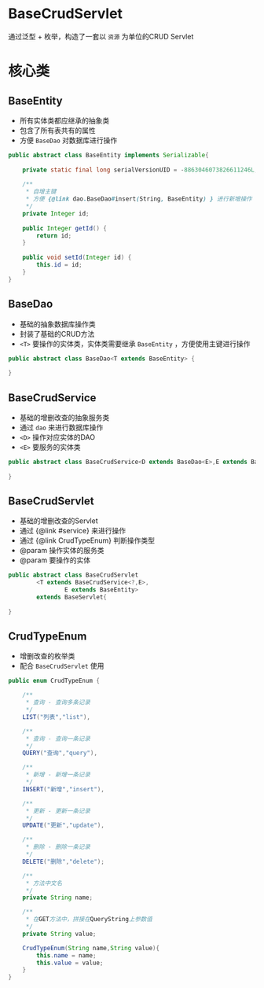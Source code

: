 # BaseCrudServlet
通过泛型 + 枚举，构造了一套以 `资源` 为单位的CRUD Servlet

# 核心类

## BaseEntity
* 所有实体类都应继承的抽象类
* 包含了所有表共有的属性
* 方便 `BaseDao` 对数据库进行操作
```java
public abstract class BaseEntity implements Serializable{
    
    private static final long serialVersionUID = -8863046073826611246L;
    
    /**
     * 自增主键
     * 方便 {@link dao.BaseDao#insert(String, BaseEntity) } 进行新增操作
     */
    private Integer id;
    
    public Integer getId() {
        return id;
    }
    
    public void setId(Integer id) {
        this.id = id;
    }
}
```

## BaseDao
* 基础的抽象数据库操作类
* 封装了基础的CRUD方法
* `<T>` 要操作的实体类，实体类需要继承 `BaseEntity` ，方便使用主键进行操作
```java
public abstract class BaseDao<T extends BaseEntity> {
    
}
```

## BaseCrudService
* 基础的增删改查的抽象服务类
* 通过 `dao` 来进行数据库操作
* `<D>` 操作对应实体的DAO
* `<E>` 要服务的实体类
```java
public abstract class BaseCrudService<D extends BaseDao<E>,E extends BaseEntity>{
    
}
```

## BaseCrudServlet
* 基础的增删改查的Servlet
* 通过 {@link #service} 来进行操作
* 通过 {@link CrudTypeEnum} 判断操作类型
* @param <T> 操作实体的服务类
* @param <E> 要操作的实体
```java
public abstract class BaseCrudServlet
        <T extends BaseCrudService<?,E>,
                E extends BaseEntity>
        extends BaseServlet{
    
}
```

## CrudTypeEnum
* 增删改查的枚举类
* 配合 `BaseCrudServlet` 使用
```java
public enum CrudTypeEnum {

    /**
     * 查询 - 查询多条记录
     */
    LIST("列表","list"),

    /**
     * 查询 - 查询一条记录
     */
    QUERY("查询","query"),

    /**
     * 新增 - 新增一条记录
     */
    INSERT("新增","insert"),

    /**
     * 更新 - 更新一条记录
     */
    UPDATE("更新","update"),

    /**
     * 删除 - 删除一条记录
     */
    DELETE("删除","delete");

    /**
     * 方法中文名
     */
    private String name;

    /**
     * 在GET方法中，拼接在QueryString上参数值
     */
    private String value;

    CrudTypeEnum(String name,String value){
        this.name = name;
        this.value = value;
    }
}
```